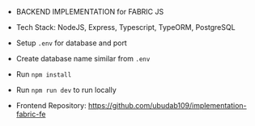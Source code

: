 - BACKEND IMPLEMENTATION for FABRIC JS

- Tech Stack: NodeJS, Express, Typescript, TypeORM, PostgreSQL

- Setup `.env` for database and port
- Create database name similar from `.env`
- Run `npm install`
- Run `npm run dev` to run locally

- Frontend Repository: https://github.com/ubudab109/implementation-fabric-fe
